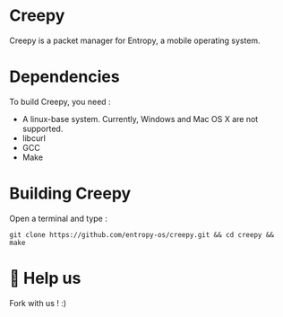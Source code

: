 # Creepy
Creepy is a packet manager for Entropy, a mobile operating system.

# Dependencies

To build Creepy, you need :
* A linux-base system. Currently, Windows and Mac OS X are not supported.
* libcurl
* GCC
* Make

# Building Creepy

Open a terminal and type :

```git clone https://github.com/entropy-os/creepy.git && cd creepy && make```

# :rocket: Help us

Fork with us ! :)
